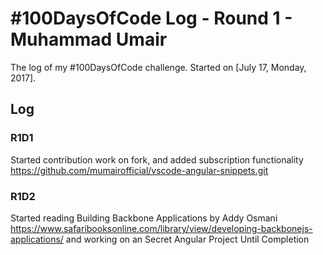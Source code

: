 # #100DaysOfCode Log - Round 1 - Muhammad Umair

The log of my #100DaysOfCode challenge. Started on [July 17, Monday, 2017].

## Log

### R1D1 
Started contribution work on fork, and added subscription functionality https://github.com/mumairofficial/vscode-angular-snippets.git

### R1D2 
Started reading Building Backbone Applications by Addy Osmani https://www.safaribooksonline.com/library/view/developing-backbonejs-applications/
and working on an Secret Angular Project Until Completion
